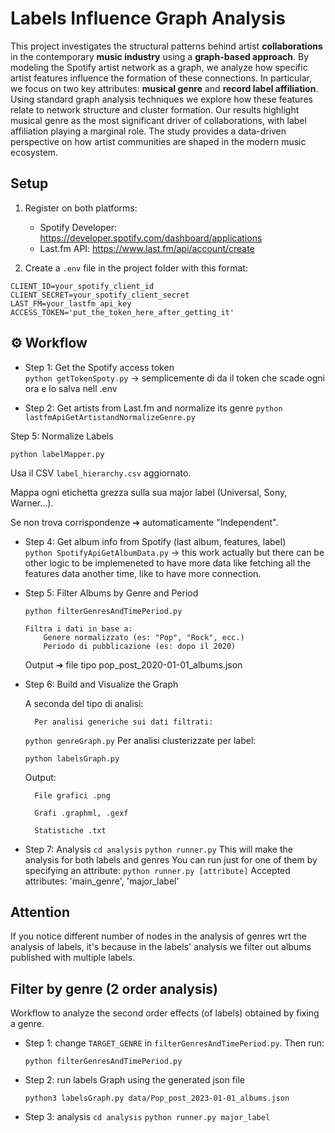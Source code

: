 
# Labels Influence Graph Analysis

This project investigates the structural patterns behind artist **collaborations** in the contemporary **music industry** using a **graph-based approach**. By modeling the Spotify artist network as a graph, we analyze how specific artist features influence the formation of these connections. In particular, we focus on two key attributes: **musical genre** and **record label affiliation**. Using standard graph analysis techniques we explore how these features relate to network structure and cluster formation. Our results highlight musical genre as the most significant driver of collaborations, with label affiliation  playing a marginal role. The study provides a data-driven perspective on how artist communities are shaped in the modern music ecosystem.

## Setup

1. Register on both platforms:
   - Spotify Developer: https://developer.spotify.com/dashboard/applications
   - Last.fm API: https://www.last.fm/api/account/create

2. Create a `.env` file in the project folder with this format:

```
CLIENT_ID=your_spotify_client_id
CLIENT_SECRET=your_spotify_client_secret
LAST_FM=your_lastfm_api_key
ACCESS_TOKEN='put_the_token_here_after_getting_it'
```

## ⚙️ Workflow

- Step 1: Get the Spotify access token  
  `python getTokenSpoty.py` -> semplicemente di da il token che scade ogni ora e lo salva nell .env

- Step 2: Get artists from Last.fm and normalize its genre
  `python lastfmApiGetArtistandNormalizeGenre.py`

Step 5: Normalize Labels

`python labelMapper.py`

Usa il CSV `label_hierarchy.csv` aggiornato.

Mappa ogni etichetta grezza sulla sua major label (Universal, Sony, Warner...).

Se non trova corrispondenze ➔ automaticamente "Independent".


- Step 4: Get album info from Spotify (last album, features, label)  
  `python SpotifyApiGetAlbumData.py` -> this work actually but there can be other logic to be implemeneted to have more data like fetching all the features data another time, like to have more connection.

- Step 5: Filter Albums by Genre and Period

  `python filterGenresAndTimePeriod.py`

      Filtra i dati in base a:
          Genere normalizzato (es: "Pop", "Rock", ecc.)
          Periodo di pubblicazione (es: dopo il 2020)

  Output ➔ file tipo pop_post_2020-01-01_albums.json

- Step 6: Build and Visualize the Graph

    A seconda del tipo di analisi:

        Per analisi generiche sui dati filtrati:

    `python genreGraph.py`
    Per analisi clusterizzate per label:

    `python labelsGraph.py`

    Output:

        File grafici .png

        Grafi .graphml, .gexf

        Statistiche .txt

- Step 7: Analysis
  `cd analysis`
  `python runner.py` This will make the analysis for both labels and genres
  You can run just for one of them by specifying an attribute:
  `python runner.py [attribute]`
  Accepted attributes: 'main_genre', 'major_label'

## Attention
If you notice different number of nodes in the analysis of genres wrt the analysis of labels, it's because in the labels' analysis we filter out albums published with multiple labels.

## Filter by genre (2 order analysis)
Workflow to analyze the second order effects (of labels) obtained by fixing a genre.

- Step 1: change `TARGET_GENRE` in `filterGenresAndTimePeriod.py`. Then run:

    `python filterGenresAndTimePeriod.py`

- Step 2: run labels Graph using the generated json file

    `python3 labelsGraph.py data/Pop_post_2023-01-01_albums.json`

- Step 3: analysis
    `cd analysis`
    `python runner.py major_label`
